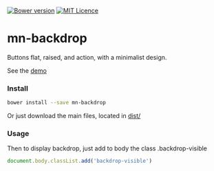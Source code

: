 [![Bower version](https://badge.fury.io/bo/mn-backdrop.svg)](https://badge.fury.io/bo/mn-backdrop)
[![MIT Licence](https://badges.frapsoft.com/os/mit/mit.svg?v=103)](https://opensource.org/licenses/mit-license.php)   


# mn-backdrop

Buttons flat, raised, and action, with a minimalist design.

See the [demo](https://minimalist-components.github.io/mn-backdrop/)


### Install

```sh
bower install --save mn-backdrop
```

Or just download the main files, located in [dist/](https://github.com/minimalist-components/mn-backdrop/tree/master/dist)


### Usage

Then to display backdrop, just add to body the class .backdrop-visible

```js
document.body.classList.add('backdrop-visible')
```
